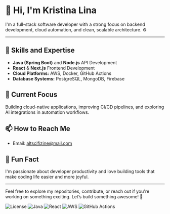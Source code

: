# 👋 Hi, I'm Kristina Lina

I'm a full-stack software developer with a strong focus on backend development, cloud automation, and clean, scalable architecture. ⚙️

---

## 🔧 Skills and Expertise
- **Java (Spring Boot)** and **Node.js** API Development
- **React** & **Next.js** Frontend Development
- **Cloud Platforms:** AWS, Docker, GitHub Actions
- **Database Systems:** PostgreSQL, MongoDB, Firebase

## 🌱 Current Focus
Building cloud-native applications, improving CI/CD pipelines, and exploring AI integrations in automation workflows.

## 📫 How to Reach Me
- Email: altscifizine@mail.com

## 🚀 Fun Fact
I'm passionate about developer productivity and love building tools that make coding life easier and more joyful.

---

Feel free to explore my repositories, contribute, or reach out if you're working on something exciting. Let’s build something awesome! 🙌

![License](https://img.shields.io/badge/License-MIT-green)
![Java](https://img.shields.io/badge/Java-SpringBoot-orange)
![React](https://img.shields.io/badge/React-Frontend-61DAFB)
![AWS](https://img.shields.io/badge/AWS-Deployed-FF9900)
![GitHub Actions](https://img.shields.io/badge/GitHub_Actions-Automated-2088FF)
